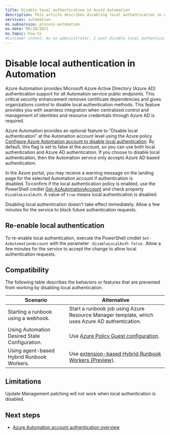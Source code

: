 ```yaml
---
title: Disable local authentication in Azure Automation
description: This article describes disabling local authentication in Azure Automation.
services: automation
ms.subservice: process-automation
ms.date: 09/28/2021
ms.topic: how-to
#Customer intent: As an administrator, I want disable local authentication so that I can enhance security.
---
```


# Disable local authentication in Automation

Azure Automation provides Microsoft Azure Active Directory (Azure AD) authentication support for all Automation service public endpoints. This critical security enhancement removes certificate dependencies and gives organizations control to disable local authentication methods. This feature provides you with seamless integration when centralized control and management of identities and resource credentials through Azure AD is required.

Azure Automation provides an optional feature to "Disable local authentication" at the Automation account level using the Azure policy [Configure Azure Automation account to disable local authentication](../automation/policy-reference.md#azure-automation). By default, this flag is set to false at the account, so you can use both local authentication and Azure AD authentication. If you choose to disable local authentication, then the Automation service only accepts Azure AD based authentication.

In the Azure portal, you may receive a warning message on the landing page for the selected Automation account if authentication is disabled. To confirm if the local authentication policy is enabled, use the PowerShell cmdlet [Get-AzAutomationAccount](/powershell/module/az.automation/get-azautomationaccount) and check property `DisableLocalAuth`. A value of `true` means local authentication is disabled.

Disabling local authentication doesn't take effect immediately. Allow a few minutes for the service to block future authentication requests.
 
## Re-enable local authentication

To re-enable local authentication, execute the PowerShell cmdlet `Set-AzAutomationAccount` with the parameter `-DisableLocalAuth false`.  Allow a few minutes for the service to accept the change to allow local authentication requests. 

## Compatibility

The following table describes the behaviors or features that are prevented from working by disabling local authentication.

|Scenario | Alternative |
|---|---|
|Starting a runbook using a webhook. | Start a runbook job using Azure Resource Manager template, which uses Azure AD authentication. |
|Using Automation Desired State Configuration.| Use [Azure Policy Guest configuration](/governance/policy/concepts/guest-configuration).  |
|Using agent-based Hybrid Runbook Workers.| Use [extension-based Hybrid Runbook Workers (Preview)](./extension-based-hybrid-runbook-worker-install.md).|

## Limitations

Update Management patching will not work when local authentication is disabled.


## Next steps
- [Azure Automation account authentication overview](./automation-security-overview.md)
